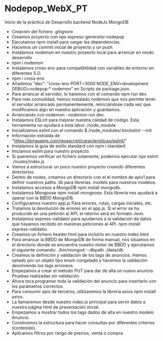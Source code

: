 # Nodepop_WebX_PT

Inicio de la práctica de Desarrollo backend NodeJs MongoDB

- Creación del fichero .gitignore
- Creamos proyecto con npx express-generator nodepop
- Ejecutamos npm install para cargar las dependencias.
- Hacemos un commit inicial de proyecto y un push.
- Instalamos nodemon en nuestro proyecto local para arrancar en modo desarrollo
- npm i nodemon
- Instalamos cross-env para compatibilidad con variables de entorno en diferentes S.O.
- npm i cross-env
- Añadimos "dev": "cross-env PORT=3000 NODE_ENV=development DEBUG=nodepop:* nodemon" en Scripts de package.json.
- Para arrancar el servidor, lo haremos con el comando npm run dev.
- Para más comodidad, hemos instalado nodemon que nos permite tener el servidor arrancado permanentemente, reiniciándose cada vez que modificamos algo en nuestra aplicación y guardamos.
- Arrancando con nodemon : nodemon run dev.
- Instalamos ESLint para mejorar nuestra calidad de código. Esta herramienta no ayudará a esta labor../node_module
- Inicializamos eslint con el comando $./node_modules/.bin/eslint --init
- Información extraida de "https://lenguajejs.com/javascript/caracteristicas/eslint/"
- Instalamos la guia de estilo standard con  npm i standard
- Iniciamos eslint para nuestro proyecto.
- Si queremos verificar un fichero solamente, podemos ejecutar npx eslint ./routes/index.js
- Vamos a estructurar un poco nuestro proyecto creando diferentes directorios.
- Dentro de routes, creamos un directorio con el el nombre de apiv1 para definir nuestros paths. lib para librerías. models para nuestros modelos.
- Instalamos accesos a MongoDB npm install mongodb.
- Instalamos Mongoose npm install mongoose. Esta librería nos ayudará a operar con la BBDD MongoDB.
- Configuramos nuestro app.js Para errores, rutas, cargas iniciales, etc.
- Tratamos la devolución de errores en el app.js. Si el error se ha producido en una petición al API, el retorno será en formato Json.
- Instalamos express-validator para ayudarnos a la validación de datos que hayamos recibido en nuestras peticiones al API. npm install express-validator.
- Creamos un fichero header.html para incluirlo en nuestro index.html
- Para arrancar la BBDD de MongoDB de forma manual, nos situamos en el directorio donde se encuentra nuestro motor de BBDD y ejecutamos el siguiente comando: ./bin/mongod --dbpath ./data/db
- Creamos la definición y validación de los tags de anuncios. Hemos optado por un objeto tipo enum congelado y hacemos la validación devolviendo los tags erroneos.
- Empezamos a crear el método PUT para dar de alta un nuevo anuncio. Pruebas realizadas sin validación.
- Ahora toca programar toda la validación del anuncio para insertarlo con los parámetros correctos.
- Para consumir apis de terceros, utilizaremos la libreria axios npm install axios.
- La llamaremos desde nuestro index.js principal para servir datos a nuestra página html de presentación inicial.
- Empezamos a mostrar todos los tags dados de alta en nuestro modelo Anuncio.
- Construimos la estructura para hacer consultas por diferentes criterios (contenido).
- Aplicamos filtros por rango de precios, venta o compra





